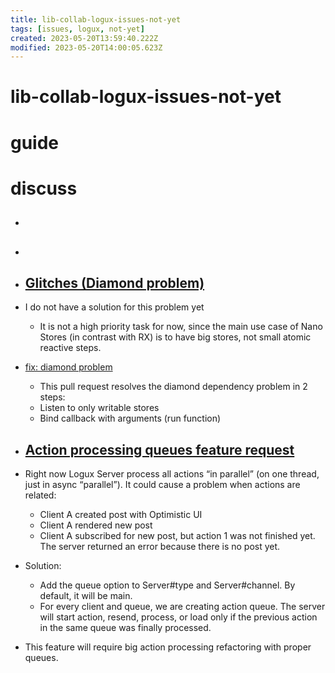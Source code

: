 ```yaml
---
title: lib-collab-logux-issues-not-yet
tags: [issues, logux, not-yet]
created: 2023-05-20T13:59:40.222Z
modified: 2023-05-20T14:00:05.623Z
---
```


# lib-collab-logux-issues-not-yet

# guide

# discuss
- ## 

- ## 

- ## [Glitches (Diamond problem)](https://github.com/nanostores/nanostores/issues/30)
- I do not have a solution for this problem yet
  - It is not a high priority task for now, since the main use case of Nano Stores (in contrast with RX) is to have big stores, not small atomic reactive steps.
- [fix: diamond problem](https://github.com/nanostores/nanostores/pull/58)
  - This pull request resolves the diamond dependency problem in 2 steps:
  - Listen to only writable stores
  - Bind callback with arguments (run function)

- ## [Action processing queues feature request](https://github.com/logux/logux/issues/54)
- Right now Logux Server process all actions “in parallel” (on one thread, just in async “parallel”). It could cause a problem when actions are related:
  - Client A created post with Optimistic UI
  - Client A rendered new post
  - Client A subscribed for new post, but action 1 was not finished yet. The server returned an error because there is no post yet.
- Solution:
  - Add the queue option to Server#type and Server#channel. By default, it will be main.
  - For every client and queue, we are creating action queue. The server will start action, resend, process, or load only if the previous action in the same queue was finally processed.

- This feature will require big action processing refactoring with proper queues.
